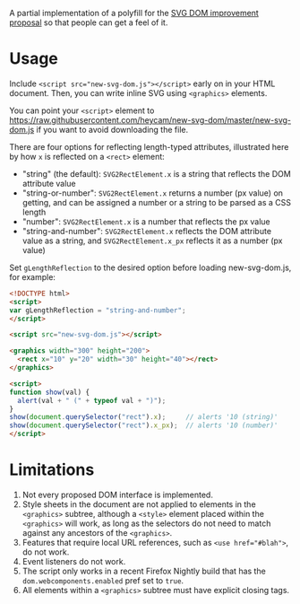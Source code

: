 A partial implementation of a polyfill for the [SVG DOM improvement proposal](http://dev.w3.org/SVG/proposals/improving-svg-dom/)
so that people can get a feel of it.

Usage
=====

Include `<script src="new-svg-dom.js"></script>` early on in your HTML
document.  Then, you can write inline SVG using `<graphics>` elements.

You can point your `<script>` element to https://raw.githubusercontent.com/heycam/new-svg-dom/master/new-svg-dom.js if you want to avoid downloading the file.

There are four options for reflecting length-typed attributes, illustrated here by how `x` is reflected on a `<rect>` element:

* "string" (the default): `SVG2RectElement.x` is a string that reflects the DOM attribute value
* "string-or-number": `SVG2RectElement.x` returns a number (px value) on getting, and can be assigned a number or a string to be parsed as a CSS length
* "number": `SVG2RectElement.x` is a number that reflects the px value
* "string-and-number": `SVG2RectElement.x` reflects the DOM attribute value as a string, and `SVG2RectElement.x_px` reflects it as a number (px value)

Set `gLengthReflection` to the desired option before loading new-svg-dom.js, for example:

```html
<!DOCTYPE html>
<script>
var gLengthReflection = "string-and-number";
</script>

<script src="new-svg-dom.js"></script>

<graphics width="300" height="200">
  <rect x="10" y="20" width="30" height="40"></rect>
</graphics>

<script>
function show(val) {
  alert(val + " (" + typeof val + ")");
}
show(document.querySelector("rect").x);     // alerts '10 (string)'
show(document.querySelector("rect").x_px);  // alerts '10 (number)'
</script>
```

Limitations
===========

1. Not every proposed DOM interface is implemented.
2. Style sheets in the document are not applied to elements in the `<graphics>` subtree, although a `<style>` element placed within the `<graphics>` will work, as long as the selectors do not need to match against any ancestors of the `<graphics>`.
3. Features that require local URL references, such as `<use href="#blah">`, do not work.
4. Event listeners do not work.
5. The script only works in a recent Firefox Nightly build that has the `dom.webcomponents.enabled` pref set to `true`.
6. All elements within a `<graphics>` subtree must have explicit closing tags.
